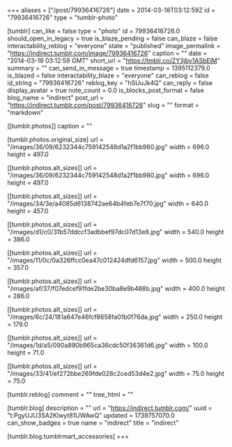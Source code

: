+++
aliases = ["/post/79936416726"]
date = 2014-03-18T03:12:59Z
id = "79936416726"
type = "tumblr-photo"

[tumblr]
can_like = false
type = "photo"
id = 79936416726.0
should_open_in_legacy = true
is_blaze_pending = false
can_blaze = false
interactability_reblog = "everyone"
state = "published"
image_permalink = "https://indirect.tumblr.com/image/79936416726"
caption = ""
date = "2014-03-18 03:12:59 GMT"
short_url = "https://tmblr.co/ZY3jby1ASbElM"
summary = ""
can_send_in_message = true
timestamp = 1395112379.0
is_blazed = false
interactability_blaze = "everyone"
can_reblog = false
id_string = "79936416726"
reblog_key = "hSUuJk4Q"
can_reply = false
display_avatar = true
note_count = 0.0
is_blocks_post_format = false
blog_name = "indirect"
post_url = "https://indirect.tumblr.com/post/79936416726"
slug = ""
format = "markdown"

[[tumblr.photos]]
caption = ""

[tumblr.photos.original_size]
url = "/images/36/09/6232344c759142548d1a2f1bb980.jpg"
width = 696.0
height = 497.0

[[tumblr.photos.alt_sizes]]
url = "/images/36/09/6232344c759142548d1a2f1bb980.jpg"
width = 696.0
height = 497.0

[[tumblr.photos.alt_sizes]]
url = "/images/34/3e/a4085d6138742ae64b4feb7e7f70.jpg"
width = 640.0
height = 457.0

[[tumblr.photos.alt_sizes]]
url = "/images/d1/c0/31b57ddccf3adbbef97dc07d13e8.jpg"
width = 540.0
height = 386.0

[[tumblr.photos.alt_sizes]]
url = "/images/11/0c/0a326ffcc0ea47c012424dfd6157.jpg"
width = 500.0
height = 357.0

[[tumblr.photos.alt_sizes]]
url = "/images/af/37/f07edcef91fde2be30ba8e9b488b.jpg"
width = 400.0
height = 286.0

[[tumblr.photos.alt_sizes]]
url = "/images/6c/24/181a647e46fcf8658fa01b0f76da.jpg"
width = 250.0
height = 179.0

[[tumblr.photos.alt_sizes]]
url = "/images/1d/a5/090a890b965ca36cdc50f36361d6.jpg"
width = 100.0
height = 71.0

[[tumblr.photos.alt_sizes]]
url = "/images/33/41/ef272bbe269fde028c2ced53d4e2.jpg"
width = 75.0
height = 75.0

[tumblr.reblog]
comment = ""
tree_html = ""

[tumblr.blog]
description = ""
url = "https://indirect.tumblr.com/"
uuid = "t:PgyUJU3SA2Klwyt81UWAwQ"
updated = 1739757070.0
can_show_badges = true
name = "indirect"
title = "indirect"

[tumblr.blog.tumblrmart_accessories]
+++
